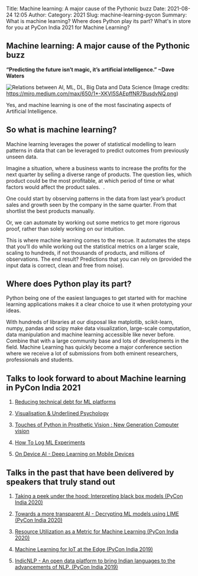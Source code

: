Title: Machine learning: A major cause of the Pythonic buzz
Date: 2021-08-24 12:05
Author:
Category: 2021
Slug: machine-learning-pycon
Summary: What is machine learning? Where does Python play its part? What's in store for you at PyCon India 2021 for Machine Learning?

## Machine learning: A major cause of the Pythonic buzz

 **“Predicting the future isn’t magic, it’s artificial intelligence.” ~Dave Waters**

![Relations between AI, ML, DL, Big Data and Data Science]({static}/images/ml-article-2021-Relations.png)
(Image credits: https://miro.medium.com/max/650/1*-XKVI5SAEpffNR7BusdvNQ.png)

Yes, and machine learning is one of the most fascinating aspects of Artificial Intelligence.

## So what is machine learning?

Machine learning leverages the power of statistical modelling to learn patterns in data that can be leveraged to predict outcomes from previously unseen data.

Imagine a situation, where a business wants to increase the profits for the next quarter by selling a diverse range of products. The question lies, which product could be the most profitable, at which period of time or what factors would affect the product sales.  .

One could start by observing patterns in the data from last year’s product sales and growth seen by the company in the same quarter. From that shortlist the best products manually. 

Or, we can automate by working out some metrics to get more rigorous proof, rather than solely working on our intuition. 

This is where machine learning comes to the rescue. It automates the steps that you’ll do while working out the statistical metrics on a larger scale, scaling to hundreds, if not thousands of products, and millions of observations. The end result? Predictions that you can rely on (provided the input data is correct, clean and free from noise).

## Where does Python play its part?

Python being one of the easiest languages to get started with for machine learning applications makes it a clear choice to use it when prototyping your ideas. 

With hundreds of libraries at our disposal like matplotlib, scikit-learn, numpy, pandas and scipy make data visualization, large-scale computation, data manipulation and machine learning accessible like never before. Combine that with a large community base and lots of developments in the field. Machine Learning has quickly become a major conference section where we receive a lot of submissions from both eminent researchers, professionals and students. 

## Talks to look forward to about Machine learning in PyCon India 2021


1.   [Reducing technical debt for ML platforms](https://in.pycon.org/cfp/2021/proposals/reducing-technical-debt-for-ml-platforms~bW6Pv/)
    
2. [ Visualisation & Underlined Psychology](https://in.pycon.org/cfp/2021/proposals/visualisation-underlined-psychology~bkR8E/)
    
3.  [Touches of Python in Prosthetic Vision : New Generation Computer vision](https://in.pycon.org/cfp/2021/proposals/touches-of-python-in-prosthetic-vision-new-generation-computer-vision~e5yQv/)
    
4.  [How To Log ML Experiments](https://in.pycon.org/cfp/2021/proposals/how-to-log-ml-experiments~dJ6ZJ/)
    
5.  [On Device AI - Deep Learning on Mobile Devices](https://in.pycon.org/cfp/2021/proposals/on-device-ai-deep-learning-on-mobile-devices~ejRZl/)
  
## Talks in the past that have been delivered by speakers that truly stand out

1.  [Taking a peek under the hood: Interpreting black box models (PyCon India 2020)](https://in.pycon.org/cfp/2020/proposals/taking-a-peek-under-the-hood-interpreting-black-box-models~b2k4z/)
    
2.  [Towards a more transparent AI - Decrypting ML models using LIME (PyCon India 2020)](https://in.pycon.org/cfp/2020/proposals/towards-a-more-transparent-ai-decrypting-ml-models-using-lime~eV8zb/)
    
3.  [Resource Utilization as a Metric for Machine Learning (PyCon India 2020)](https://in.pycon.org/cfp/2020/proposals/resource-utilization-as-a-metric-for-machine-learning~aKP8b/)
    
4.  [Machine Learning for IoT at the Edge (PyCon India 2019)](https://in.pycon.org/cfp/2019/proposals/machine-learning-for-iot-at-the-edge~bo5Ne/)
    
5.  [IndicNLP - An open data platform to bring Indian languages to the advancements of NLP. (PyCon India 2019)](https://in.pycon.org/cfp/2019/proposals/indicnlp-an-open-data-platform-to-bring-indian-languages-to-the-advancements-of-nlp~ejm5d/)
